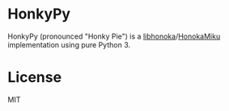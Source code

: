 HonkyPy
=====

HonkyPy (pronounced "Honky Pie") is a [libhonoka](https://github.com/DarkEnergyProcessor/libhonoka)/[HonokaMiku](https://github.com/DarkEnergyProcessor/HonokaMiku) implementation using pure Python 3.

License
=====

MIT
